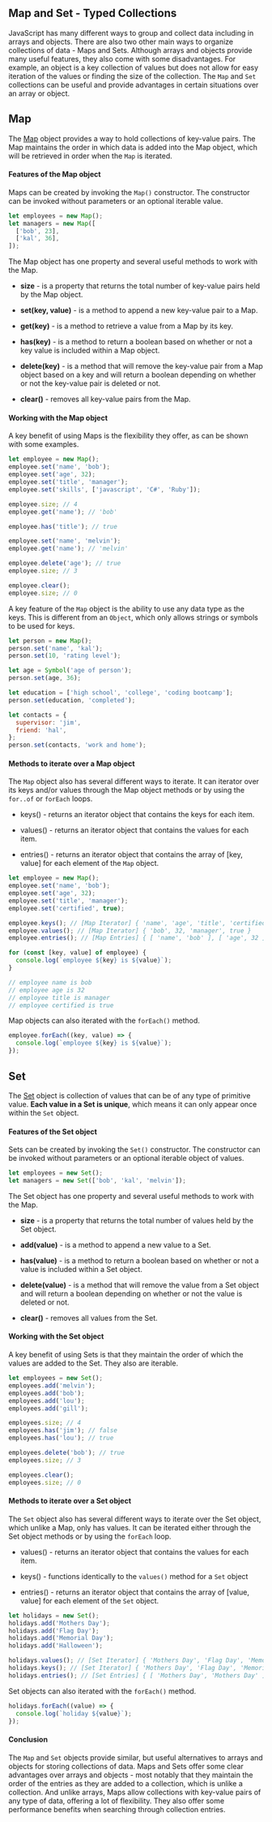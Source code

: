 ## Map and Set - Typed Collections

JavaScript has many different ways to group and collect data including in arrays and objects. There are also two other main ways to organize collections of data - Maps and Sets. Although arrays and objects provide many useful features, they also come with some disadvantages. For example, an object is a key collection of values but does not allow for easy iteration of the values or finding the size of the collection. The `Map` and `Set` collections can be useful and provide advantages in certain situations over an array or object.

## Map

The [Map](https://developer.mozilla.org/en-US/docs/Web/JavaScript/Reference/Global_Objects/Map) object provides a way to hold collections of key-value pairs. The Map maintains the order in which data is added into the Map object, which will be retrieved in order when the `Map` is iterated.

#### Features of the Map object

Maps can be created by invoking the `Map()` constructor. The constructor can be invoked without parameters or an optional iterable value.

```javascript
let employees = new Map();
let managers = new Map([
  ['bob', 23],
  ['kal', 36],
]);
```

The Map object has one property and several useful methods to work with the Map.

- **size** - is a property that returns the total number of key-value pairs held by the Map object.

- **set(key, value)** - is a method to append a new key-value pair to a Map.

- **get(key)** - is a method to retrieve a value from a Map by its key.

- **has(key)** - is a method to return a boolean based on whether or not a key value is included within a Map object.

- **delete(key)** - is a method that will remove the key-value pair from a Map object based on a key and will return a boolean depending on whether or not the key-value pair is deleted or not.

- **clear()** - removes all key-value pairs from the Map.

#### Working with the Map object

A key benefit of using Maps is the flexibility they offer, as can be shown with some examples.

```javascript
let employee = new Map();
employee.set('name', 'bob');
employee.set('age', 32);
employee.set('title', 'manager');
employee.set('skills', ['javascript', 'C#', 'Ruby']);

employee.size; // 4
employee.get('name'); // 'bob'

employee.has('title'); // true

employee.set('name', 'melvin');
employee.get('name'); // 'melvin'

employee.delete('age'); // true
employee.size; // 3

employee.clear();
employee.size; // 0
```

A key feature of the `Map` object is the ability to use any data type as the keys. This is different from an `Object`, which only allows strings or symbols to be used for keys.

```javascript
let person = new Map();
person.set('name', 'kal');
person.set(10, 'rating level');

let age = Symbol('age of person');
person.set(age, 36);

let education = ['high school', 'college', 'coding bootcamp'];
person.set(education, 'completed');

let contacts = {
  supervisor: 'jim',
  friend: 'hal',
};
person.set(contacts, 'work and home');
```

#### Methods to iterate over a Map object

The `Map` object also has several different ways to iterate. It can iterator over its keys and/or values through the Map object methods or by using the `for..of` or `forEach` loops.

- keys() - returns an iterator object that contains the keys for each item.

- values() - returns an iterator object that contains the values for each item.

- entries() - returns an iterator object that contains the array of [key, value] for each element of the `Map` object.

```javascript
let employee = new Map();
employee.set('name', 'bob');
employee.set('age', 32);
employee.set('title', 'manager');
employee.set('certified', true);

employee.keys(); // [Map Iterator] { 'name', 'age', 'title', 'certified' }
employee.values(); // [Map Iterator] { 'bob', 32, 'manager', true }
employee.entries(); // [Map Entries] { [ 'name', 'bob' ], [ 'age', 32 ], [ 'title', 'manager' ], [ 'certified', true ] }

for (const [key, value] of employee) {
  console.log(`employee ${key} is ${value}`);
}

// employee name is bob
// employee age is 32
// employee title is manager
// employee certified is true
```

Map objects can also iterated with the `forEach()` method.

```javascript
employee.forEach((key, value) => {
  console.log(`employee ${key} is ${value}`);
});
```

## Set

The [Set](https://developer.mozilla.org/en-US/docs/Web/JavaScript/Reference/Global_Objects/Set) object is collection of values that can be of any type of primitive value. **Each value in a Set is unique**, which means it can only appear once within the `Set` object.

#### Features of the Set object

Sets can be created by invoking the `Set()` constructor. The constructor can be invoked without parameters or an optional iterable object of values.

```javascript
let employees = new Set();
let managers = new Set(['bob', 'kal', 'melvin']);
```

The Set object has one property and several useful methods to work with the Map.

- **size** - is a property that returns the total number of values held by the Set object.

- **add(value)** - is a method to append a new value to a Set.

- **has(value)** - is a method to return a boolean based on whether or not a value is included within a Set object.

- **delete(value)** - is a method that will remove the value from a Set object and will return a boolean depending on whether or not the value is deleted or not.

- **clear()** - removes all values from the Set.

#### Working with the Set object

A key benefit of using Sets is that they maintain the order of which the values are added to the Set. They also are iterable.

```javascript
let employees = new Set();
employees.add('melvin');
employees.add('bob');
employees.add('lou');
employees.add('gill');

employees.size; // 4
employees.has('jim'); // false
employees.has('lou'); // true

employees.delete('bob'); // true
employees.size; // 3

employees.clear();
employees.size; // 0
```

#### Methods to iterate over a Set object

The `Set` object also has several different ways to iterate over the Set object, which unlike a Map, only has values. It can be iterated either through the Set object methods or by using the `forEach` loop.

- values() - returns an iterator object that contains the values for each item.

- keys() - functions identically to the `values()` method for a `Set` object

- entries() - returns an iterator object that contains the array of [value, value] for each element of the `Set` object.

```javascript
let holidays = new Set();
holidays.add('Mothers Day');
holidays.add('Flag Day');
holidays.add('Memorial Day');
holidays.add('Halloween');

holidays.values(); // [Set Iterator] { 'Mothers Day', 'Flag Day', 'Memorial Day', 'Halloween' }
holidays.keys(); // [Set Iterator] { 'Mothers Day', 'Flag Day', 'Memorial Day', 'Halloween' }
holidays.entries(); // [Set Entries] { [ 'Mothers Day', 'Mothers Day' ], [ 'Flag Day', 'Flag Day' ], [ 'Memorial Day', 'Memorial Day' ], [ 'Halloween', 'Halloween' ] }
```

Set objects can also iterated with the `forEach()` method.

```javascript
holidays.forEach((value) => {
  console.log(`holiday ${value}`);
});
```

#### Conclusion

The `Map` and `Set` objects provide similar, but useful alternatives to arrays and objects for storing collections of data. Maps and Sets offer some clear advantages over arrays and objects - most notably that they maintain the order of the entries as they are added to a collection, which is unlike a collection. And unlike arrays, Maps allow collections with key-value pairs of any type of data, offering a lot of flexibility. They also offer some performance benefits when searching through collection entries.
